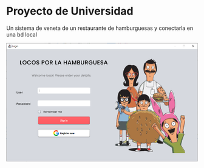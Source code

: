 # Proyecto de Universidad 

Un sistema de veneta de un restaurante de 
hamburguesas y conectarla en una bd local

![principal](1.PNG)

